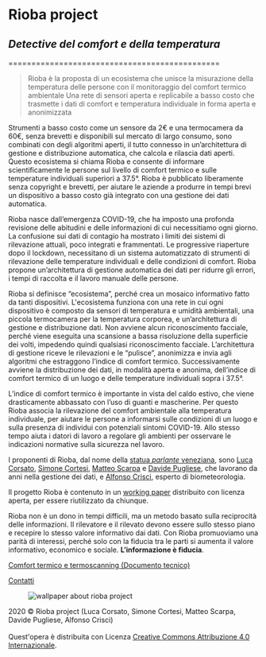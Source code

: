 # Rioba project
## *Detective del comfort e della temperatura*

==============================================

> Rioba è la proposta di un ecosistema che unisce la misurazione della temperatura delle persone con il monitoraggio del comfort termico ambientale
> Una rete di sensori aperta e replicabile a basso costo che trasmette i dati di comfort e temperatura individuale in forma aperta e anonimizzata

Strumenti a basso costo come un sensore da 2€ e una termocamera da 60€, senza brevetti e disponibili sul mercato di largo consumo, sono combinati con degli algoritmi aperti, il tutto connesso in un’architettura di gestione e distribuzione automatica, che calcola e rilascia dati aperti. Questo ecosistema si chiama Rioba e consente di informare scientificamente le persone sul livello di comfort termico e sulle temperature individuali superiori a 37.5°. Rioba è pubblicato liberamente senza copyright e brevetti, per aiutare le aziende a produrre in tempi brevi un dispositivo a basso costo già integrato con una gestione dei dati automatica.

Rioba nasce dall’emergenza COVID-19, che ha imposto una profonda revisione delle abitudini e delle informazioni di cui necessitiamo ogni giorno. La confusione sui dati di contagio ha mostrato i limiti dei sistemi di rilevazione attuali, poco integrati e frammentati. Le progressive riaperture dopo il lockdown, necessitano di un sistema automatizzato di strumenti di rilevazione delle temperature individuali e delle condizioni di comfort. Rioba propone un’architettura di gestione automatica dei dati per ridurre gli errori, i tempi di raccolta e il lavoro manuale delle persone.


Rioba si definisce “ecosistema”, perché crea un mosaico informativo fatto da tanti dispositivi. L'ecosistema funziona con una rete in cui ogni dispositivo è composto da sensori di temperatura e umidità ambientali, una piccola termocamera per la temperatura corporea, e un’architettura di gestione e distribuzione dati. Non avviene alcun riconoscimento facciale, perché viene eseguita una scansione a bassa risoluzione della superficie dei volti, impedendo quindi qualsiasi riconoscimento facciale. L’architettura di gestione riceve le rilevazioni e le “pulisce”, anonimizza e invia agli algoritmi che estraggono l’indice di comfort termico. Successivamente avviene la distribuzione dei dati, in modalità aperta e anonima, dell’indice di comfort termico di un luogo e delle temperature individuali sopra i 37.5°.

L’indice di comfort termico è importante in vista del caldo estivo, che viene drasticamente abbassato con l’uso di guanti e mascherine. Per questo Rioba associa la rilevazione del comfort ambientale alla temperatura individuale, per aiutare le persone a informarsi sulle condizioni di un luogo e sulla presenza di individui con potenziali sintomi COVID-19. Allo stesso tempo aiuta i datori di lavoro a regolare gli ambienti per osservare le indicazioni normative sulla sicurezza nel lavoro.

I proponenti di Rioba, dal nome della <a href="https://it.wikipedia.org/wiki/Antonio_Rioba">statua <i>parlante</i> veneziana</a>, sono <a href="https://lucacorsato.com">Luca Corsato</a>, <a href="https://cortesi.com">Simone Cortesi</a>, <a href="https://fundor333.com/">Matteo Scarpa</a> e <a href="https://www.linkedin.com/in/davide-pugliese-57364015a">Davide Pugliese</a>, che lavorano da anni nella gestione dei dati, e <a href="https://github.com/alfcrisci">Alfonso Crisci</a>, esperto di biometeorologia.

Il progetto Rioba è contenuto in un <a href="#">working paper</a> distribuito con licenza aperta, per essere riutilizzato da chiunque.

Rioba non è un dono in tempi difficili, ma un metodo basato sulla reciprocità delle informazioni. Il rilevatore e il rilevato devono essere sullo stesso piano e recepire lo stesso valore informativo dai dati. Con Rioba promuoviamo una parità di interessi, perché solo con la fiducia tra le parti si aumenta il valore informativo, economico e sociale. **L’informazione è fiducia**.

<a href="#">Comfort termico e termoscanning (Documento tecnico)</a>

<a href="mailto:luca@lucacorsato.com?subject=feedback">Contatti</a>


  <figure class="fullwidth">
    <img src="img/rioba.meta.png" alt="wallpaper about rioba project" />
  </figure>

2020 © Rioba project (Luca Corsato, Simone Cortesi, Matteo Scarpa, Davide Pugliese, Alfonso Crisci) <br>
  <a rel="license" href="http://creativecommons.org/licenses/by/4.0/"></a><br />Quest'opera è distribuita con Licenza <a rel="license" href="http://creativecommons.org/licenses/by/4.0/">Creative Commons Attribuzione 4.0 Internazionale</a>.
